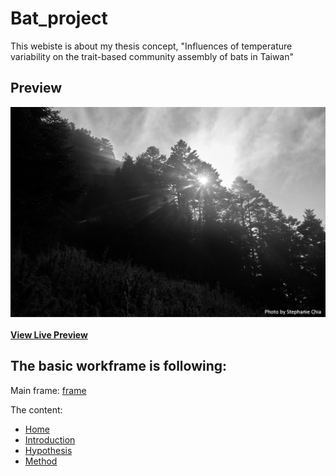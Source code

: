 # Bat_project
This webiste is about my thesis concept, "Influences of temperature variability on the trait-based community assembly of bats in Taiwan"

## Preview

[![Stylish Portfolio Preview](/project/fig/background.png)](https://mcom.tw/v02202/project/bat_frame.html)

**[View Live Preview](https://mcom.tw/v02202/project/bat_frame.html/)**




## The basic workframe is following:

Main frame:
[frame](/project/bat_frame.html)

The content:
* [Home](/project/bat1.html)
* [Introduction](/project/Introduction/background_frame.html)
* [Hypothesis](/project/hypothesis/hypothesis.html)
* [Method](/project/method/method_new.html)

